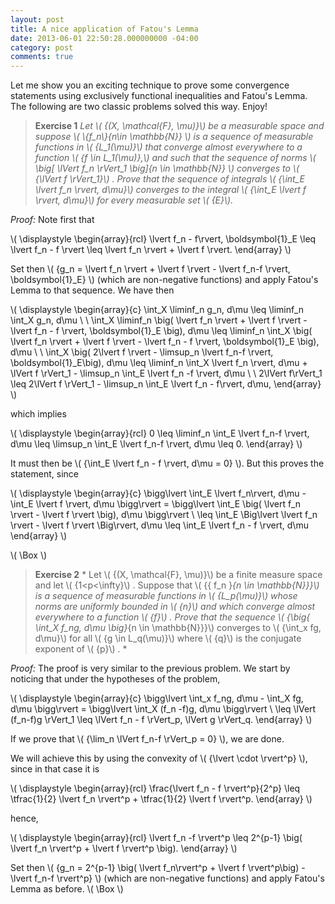 ```yaml
---
layout: post
title: A nice application of Fatou's Lemma
date: 2013-06-01 22:50:28.000000000 -04:00
category: post
comments: true
---
```


Let me show you an exciting technique to prove some convergence statements using exclusively functional inequalities and Fatou's Lemma. The following are two classic problems solved this way. Enjoy!

> **Exercise 1** *Let \\( {(X, \mathcal{F}, \mu)}\\)  be a measurable space and suppose \\( \\{f_n\\}_{n\in \mathbb{N}} \\)  is a sequence of measurable functions in \\( {L_1(\mu)}\\)  that converge almost everywhere to a function \\( {f \in L_1(\mu)},\\)  and such that the sequence of norms \\( \big[ \lVert f_n \rVert_1 \big]_{n \in \mathbb{N}} \\)  converges to \\( {\lVert f \rVert_1}\\) . Prove that the sequence of integrals \\( {\int_E \lvert f_n \rvert\, d\mu}\\)  converges to the integral \\( {\int_E \lvert f \rvert\, d\mu}\\)  for every measurable set \\( {E}\\).*

*Proof:*  Note first that

\\( \displaystyle  \begin{array}{rcl}  \lvert f_n - f\rvert\, \boldsymbol{1}_E \leq \lvert f_n - f \rvert \leq \lvert f_n \rvert + \lvert f \rvert. \end{array}  \\)

Set then \\( {g_n = \lvert f_n \rvert + \lvert f \rvert - \lvert f_n-f \rvert\, \boldsymbol{1}_E} \\) (which are non-negative functions) and apply Fatou's Lemma to that sequence. We have then

\\( \displaystyle  \begin{array}{c}  \int_X \liminf_n g_n\, d\mu \leq \liminf_n \int_X g_n\, d\mu \\ \\ \int_X \liminf_n \big( \lvert f_n \rvert + \lvert f \rvert - \lvert f_n - f \rvert\, \boldsymbol{1}_E \big)\, d\mu \leq \liminf_n \int_X \big( \lvert f_n \rvert + \lvert f \rvert - \lvert f_n - f \rvert\, \boldsymbol{1}_E \big)\, d\mu \\ \\ \int_X \big( 2\lvert f \rvert - \limsup_n \lvert f_n-f \rvert\, \boldsymbol{1}_E\big)\, d\mu \leq \liminf_n \int_X \lvert f_n \rvert\, d\mu + \lVert f \rVert_1 - \limsup_n \int_E \lvert f_n -f \rvert\, d\mu \\ \\ 2\lVert f\rVert_1 \leq 2\lVert f \rVert_1 - \limsup_n \int_E \lvert f_n - f\rvert\, d\mu, \end{array}  \\)

which implies

\\( \displaystyle  \begin{array}{rcl}  0 \leq \liminf_n \int_E \lvert f_n-f \rvert\, d\mu \leq \limsup_n \int_E \lvert f_n-f \rvert\, d\mu \leq 0. \end{array}  \\)

It must then be \\( {\int_E \lvert f_n - f \rvert\, d\mu = 0} \\). But this proves the statement, since

\\( \displaystyle  \begin{array}{c}  \bigg\lvert \int_E \lvert f_n\rvert\, d\mu - \int_E \lvert f \rvert\, d\mu \bigg\rvert = \bigg\lvert \int_E \big( \lvert f_n \rvert - \lvert f \rvert \big)\, d\mu \bigg\rvert \\  \leq \int_E \Big\lvert \lvert f_n \rvert - \lvert f \rvert \Big\rvert\, d\mu \leq \int_E \lvert f_n - f \rvert\, d\mu \end{array}  \\)

\\( \Box \\)

> **Exercise 2** * Let \\( {(X, \mathcal{F}, \mu)}\\)  be a finite measure space and let \\( {1&lt;p&lt;\infty}\\) . Suppose that \\( {\{ f_n \}_{n \in \mathbb{N}}}\\)  is a sequence of measurable functions in \\( {L_p(\mu)}\\)  whose norms are uniformly bounded in \\( {n}\\)  and which converge almost everywhere to a function \\( {f}\\) . Prove that the sequence \\( {\big\{ \int_X f_ng\, d\mu \big\}_{n \in \mathbb{N}}}\\)  converges to \\( {\int_x fg\, d\mu}\\)  for all \\( {g \in L_q(\mu)}\\)  where \\( {q}\\)  is the conjugate exponent of \\( {p}\\) . *

*Proof:*  The proof is very similar to the previous problem. We start by noticing that under the hypotheses of the problem,

\\( \displaystyle  \begin{array}{c}  \bigg\lvert \int_x f_ng\, d\mu - \int_X fg\, d\mu \bigg\rvert = \bigg\lvert \int_X (f_n -f)g\, d\mu \bigg\rvert \\ \leq \lVert (f_n-f)g \rVert_1 \leq \lVert f_n - f \rVert_p\, \lVert g \rVert_q. \end{array}  \\)

If we prove that \\( {\lim_n \lVert f_n-f \rVert_p = 0} \\), we are done.

We will achieve this by using the convexity of \\( {\lvert \cdot \rvert^p} \\), since in that case it is

\\( \displaystyle  \begin{array}{rcl}  \frac{\lvert f_n - f \rvert^p}{2^p} \leq \tfrac{1}{2} \lvert f_n \rvert^p + \tfrac{1}{2} \lvert f \rvert^p. \end{array}  \\)

hence,

\\( \displaystyle  \begin{array}{rcl}  \lvert f_n -f \rvert^p \leq 2^{p-1} \big( \lvert f_n \rvert^p + \lvert f \rvert^p \big). \end{array}  \\)

Set then \\( {g_n = 2^{p-1} \big( \lvert f_n\rvert^p + \lvert f \rvert^p\big) - \lvert f_n-f \rvert^p} \\) (which are non-negative functions) and apply Fatou's Lemma as before. \\( \Box \\)

